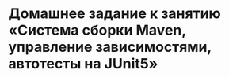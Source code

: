 # **Домашнее задание к занятию «Система сборки Maven, управление зависимостями, автотесты на JUnit5»**

